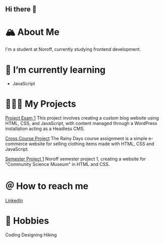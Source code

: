 ## Hi there 👋

# 🏔️ About Me
I'm a student at Noroff, currently studying frontend development.

# 🌱 I’m currently learning
- JavaScript

# 👨🏼‍💻 My Projects
[Project Exam 1](https://github.com/Noroff-FEU-Assignments/project-exam-1-SanderNilsen)
This project involves creating a custom blog website using HTML, CSS, and JavaScript, with content managed through a WordPress installation acting as a Headless CMS.

[Cross Course Project](https://github.com/SanderNilsen/RainyDays)
The Rainy Days course assignment is a simple e-commerce website for selling clothing items made with HTML, CSS and JavaScript.

[Semester Project 1](https://github.com/SanderNilsen/Semester-Project-1)
Noroff semester project 1, creating a website for "Community Science Museum" in HTML and CSS.

# ＠ How to reach me
[LinkedIn](https://www.linkedin.com/in/sandernilsen/)

# 🥾 Hobbies
Coding
Designing
Hiking
